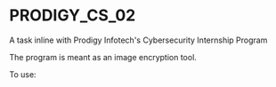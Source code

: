 # PRODIGY_CS_02
A task inline with Prodigy Infotech's Cybersecurity Internship Program

The program is meant as an image encryption tool.

To use:
